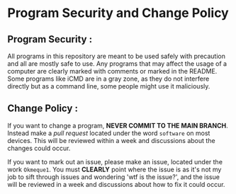 # Program Security and Change Policy

## Program Security : 

All programs in this repository are meant to be used safely with precaution and all are mostly safe to use. Any programs that may affect the usage of a computer are clearly marked with comments or marked in the README. Some programs like iCMD are in a gray zone, as they do not interfere directly but as a command line, some people might use it maliciously.

## Change Policy : 

If you want to change a program, **NEVER COMMIT TO THE MAIN BRANCH**. Instead make a *pull request* located under the word `software` on most devices. This will be reviewed within a week and discussions about the changes could occur.

If you want to mark out an issue, please make an issue, located under the work `Okmeque1`. You must **CLEARLY** point where the issue is as it's not my job to sift through issues and wondering 'wtf is the issue?', and the issue will be reviewed in a week and discussions about how to fix it could occur.

